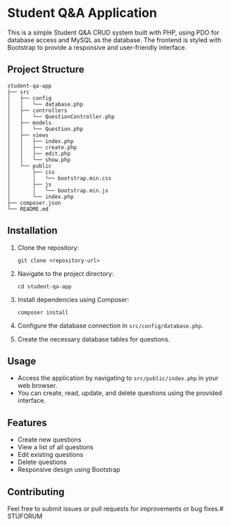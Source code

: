# Student Q&A Application

This is a simple Student Q&A CRUD system built with PHP, using PDO for database access and MySQL as the database. The frontend is styled with Bootstrap to provide a responsive and user-friendly interface.

## Project Structure

```
student-qa-app
├── src
│   ├── config
│   │   └── database.php
│   ├── controllers
│   │   └── QuestionController.php
│   ├── models
│   │   └── Question.php
│   ├── views
│   │   ├── index.php
│   │   ├── create.php
│   │   ├── edit.php
│   │   └── show.php
│   └── public
│       ├── css
│       │   └── bootstrap.min.css
│       ├── js
│       │   └── bootstrap.min.js
│       └── index.php
├── composer.json
└── README.md
```

## Installation

1. Clone the repository:
   ```
   git clone <repository-url>
   ```

2. Navigate to the project directory:
   ```
   cd student-qa-app
   ```

3. Install dependencies using Composer:
   ```
   composer install
   ```

4. Configure the database connection in `src/config/database.php`.

5. Create the necessary database tables for questions.

## Usage

- Access the application by navigating to `src/public/index.php` in your web browser.
- You can create, read, update, and delete questions using the provided interface.

## Features

- Create new questions
- View a list of all questions
- Edit existing questions
- Delete questions
- Responsive design using Bootstrap

## Contributing

Feel free to submit issues or pull requests for improvements or bug fixes.#   S T U F O R U M  
 
